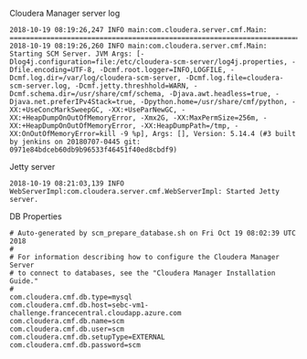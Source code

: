 Cloudera Manager server log

	2018-10-19 08:19:26,247 INFO main:com.cloudera.server.cmf.Main: ================================================================================
	2018-10-19 08:19:26,260 INFO main:com.cloudera.server.cmf.Main: Starting SCM Server. JVM Args: [-Dlog4j.configuration=file:/etc/cloudera-scm-server/log4j.properties, -Dfile.encoding=UTF-8, -Dcmf.root.logger=INFO,LOGFILE, -Dcmf.log.dir=/var/log/cloudera-scm-server, -Dcmf.log.file=cloudera-scm-server.log, -Dcmf.jetty.threshhold=WARN, -Dcmf.schema.dir=/usr/share/cmf/schema, -Djava.awt.headless=true, -Djava.net.preferIPv4Stack=true, -Dpython.home=/usr/share/cmf/python, -XX:+UseConcMarkSweepGC, -XX:+UseParNewGC, -XX:+HeapDumpOnOutOfMemoryError, -Xmx2G, -XX:MaxPermSize=256m, -XX:+HeapDumpOnOutOfMemoryError, -XX:HeapDumpPath=/tmp, -XX:OnOutOfMemoryError=kill -9 %p], Args: [], Version: 5.14.4 (#3 built by jenkins on 20180707-0445 git: 0971e84bdceb60db9b96533f46451f40ed8cbdf9)


Jetty server

	2018-10-19 08:21:03,139 INFO WebServerImpl:com.cloudera.server.cmf.WebServerImpl: Started Jetty server.

DB Properties

	# Auto-generated by scm_prepare_database.sh on Fri Oct 19 08:02:39 UTC 2018
	#
	# For information describing how to configure the Cloudera Manager Server
	# to connect to databases, see the "Cloudera Manager Installation Guide."
	#
	com.cloudera.cmf.db.type=mysql
	com.cloudera.cmf.db.host=sebc-vm1-challenge.francecentral.cloudapp.azure.com
	com.cloudera.cmf.db.name=scm
	com.cloudera.cmf.db.user=scm
	com.cloudera.cmf.db.setupType=EXTERNAL
	com.cloudera.cmf.db.password=scm
